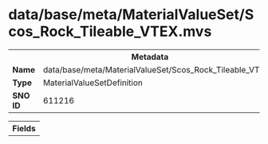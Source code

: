 <h1>data/base/meta/MaterialValueSet/Scos_Rock_Tileable_VTEX.mvs</h1><table><tr><th colspan="100%">Metadata</th></tr><tr><td><b>Name</b></td><td>data/base/meta/MaterialValueSet/Scos_Rock_Tileable_VTEX.mvs</td></tr><tr><td><b>Type</b></td><td>MaterialValueSetDefinition</td></tr><tr><td><b>SNO ID</b></td><td>611216</td></tr></table>

<table><tr><th colspan="100%">Fields</th></tr></table>

